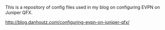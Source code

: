 This is a repository of config files used in my blog on configuring EVPN on Juniper QFX.

http://blog.danhoutz.com/configuring-evpn-on-juniper-qfx/
